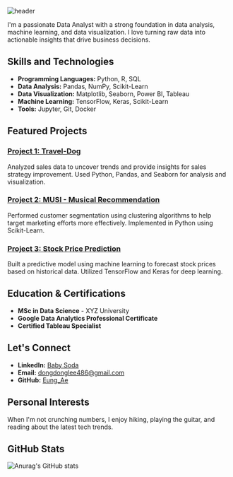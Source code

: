 ![header](https://capsule-render.vercel.app/api?type=waving&color=C0C0C0&customColorList=0,2,2,5,30&text=Hello,%20Eung%20Ae%20World!&fontColor=696969&fontSize=80)

<!--
**someday486/someday486** is a ✨ _special_ ✨ repository because its `README.md` (this file) appears on your GitHub profile.

Here are some ideas to get you started:

- 🔭 I’m currently working on ...
- 🌱 I’m currently learning ...
- 👯 I’m looking to collaborate on ...
- 🤔 I’m looking for help with ...
- 💬 Ask me about ...
- 📫 How to reach me: ...
- 😄 Pronouns: ...
- ⚡ Fun fact: ...
-->
<!--
<a href="버튼을 눌렀을 때 이동할 링크" target="_blank"><img src="https://img.shields.io/badge/뱃지레이블-배경색?style=plastic&logo=appveyor&logoColor=ffffff"/></a>
-->
I'm a passionate Data Analyst with a strong foundation in data analysis, machine learning, and data visualization. I love turning raw data into actionable insights that drive business decisions.

## Skills and Technologies

- **Programming Languages:** Python, R, SQL
- **Data Analysis:** Pandas, NumPy, Scikit-Learn
- **Data Visualization:** Matplotlib, Seaborn, Power BI, Tableau
- **Machine Learning:** TensorFlow, Keras, Scikit-Learn
- **Tools:** Jupyter, Git, Docker

## Featured Projects

### [Project 1: Travel-Dog](https://github.com/someday486/Travel-Dog)
Analyzed sales data to uncover trends and provide insights for sales strategy improvement. Used Python, Pandas, and Seaborn for analysis and visualization.

### [Project 2: MUSI - Musical Recommendation](https://github.com/khn5906/django_project2)
Performed customer segmentation using clustering algorithms to help target marketing efforts more effectively. Implemented in Python using Scikit-Learn.

### [Project 3: Stock Price Prediction](https://github.com/yourusername/project3)
Built a predictive model using machine learning to forecast stock prices based on historical data. Utilized TensorFlow and Keras for deep learning.

## Education & Certifications

- **MSc in Data Science** - XYZ University
- **Google Data Analytics Professional Certificate**
- **Certified Tableau Specialist**

## Let's Connect

- **LinkedIn:** [Baby Soda](https://www.linkedin.com/in/baby-soda-875b01307/)
- **Email:** dongdonglee486@gmail.com
- **GitHub:** [Eung_Ae](https://github.com/someday486)

## Personal Interests

When I'm not crunching numbers, I enjoy hiking, playing the guitar, and reading about the latest tech trends.

## GitHub Stats

![Anurag's GitHub stats](https://github-readme-stats.vercel.app/api?username=someday486&show_icons=true&theme=radical)
